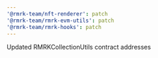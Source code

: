 ```yaml
---
'@rmrk-team/nft-renderer': patch
'@rmrk-team/rmrk-evm-utils': patch
'@rmrk-team/rmrk-hooks': patch
---
```


Updated RMRKCollectionUtils contract addresses
